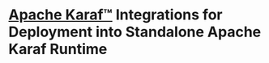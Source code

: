 # [Apache Karaf™](https://karaf.apache.org/) Integrations for Deployment into Standalone Apache Karaf Runtime 
